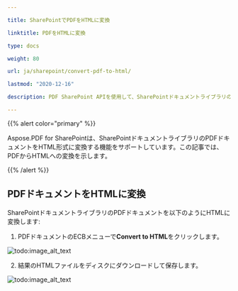```yaml
---

title: SharePointでPDFをHTMLに変換

linktitle: PDFをHTMLに変換

type: docs

weight: 80

url: ja/sharepoint/convert-pdf-to-html/

lastmod: "2020-12-16"

description: PDF SharePoint APIを使用して、SharePointドキュメントライブラリのPDFドキュメントをHTML形式に変換できます。

---
```




{{% alert color="primary" %}}



Aspose.PDF for SharePointは、SharePointドキュメントライブラリのPDFドキュメントをHTML形式に変換する機能をサポートしています。この記事では、PDFからHTMLへの変換を示します。



{{% /alert %}}



## **PDFドキュメントをHTMLに変換**



SharePointドキュメントライブラリのPDFドキュメントを以下のようにHTMLに変換します:



1. PDFドキュメントのECBメニューで**Convert to HTML**をクリックします。



![todo:image_alt_text](convert-pdf-to-html_1.png)



2. 結果のHTMLファイルをディスクにダウンロードして保存します。



![todo:image_alt_text](convert-pdf-to-html_2.png)